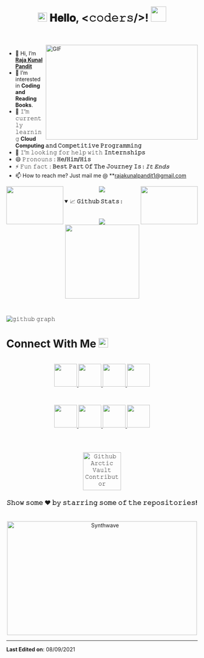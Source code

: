 <h1 align="center">
  <a target="_blank">
    <img src="https://github.com/JayantGoel001/JayantGoel001/blob/master/GIF/Earth.gif" width="24px" style="max-width:100%;">
  </a>
  𝐇𝐞𝐥𝐥𝐨, &lt;𝚌𝚘𝚍𝚎𝚛𝚜/&gt;!
  <a target="_blank">
    <img src="https://github.com/JayantGoel001/JayantGoel001/blob/master/GIF/Hi.gif" width="40px" />
  </a>
</h1>

<br/>
<br/>
<a target="_blank">
  <img align="right" height="250" width="400" alt="GIF" src="https://github.com/JayantGoel001/JayantGoel001/blob/master/GIF/image.gif">
</a>

- 👋 Hi, I’m [**Raja Kunal Pandit**](https://github.com/RajaKunalPandit1) 
- 👀 I’m interested in **Coding and Reading Books**.
- 🌱 𝙸’𝚖 𝚌𝚞𝚛𝚛𝚎𝚗𝚝𝚕𝚢 𝚕𝚎𝚊𝚛𝚗𝚒𝚗𝚐 **Cloud Computing 𝚊𝚗𝚍 𝙲𝚘𝚖𝚙𝚎𝚝𝚒𝚝𝚒𝚟𝚎 𝙿𝚛𝚘𝚐𝚛𝚊𝚖𝚖𝚒𝚗𝚐**
- 💞️ 𝙸’𝚖 𝚕𝚘𝚘𝚔𝚒𝚗𝚐 𝚏𝚘𝚛 𝚑𝚎𝚕𝚙 𝚠𝚒𝚝𝚑 **𝙸𝚗𝚝𝚎𝚛𝚗𝚜𝚑𝚒𝚙𝚜**
-  😄 𝙿𝚛𝚘𝚗𝚘𝚞𝚗𝚜 : **𝙷𝚎/𝙷𝚒𝚖/𝙷𝚒𝚜**
- ⚡ 𝙵𝚞𝚗 𝚏𝚊𝚌𝚝 : **𝙱𝚎𝚜𝚝 𝙿𝚊𝚛𝚝 𝙾𝚏 𝚃𝚑𝚎 𝙹𝚘𝚞𝚛𝚗𝚎𝚢 𝙸𝚜 : *𝙸𝚝 𝙴𝚗𝚍𝚜***
- 📫 How to reach me? Just mail me @ **rajakunalpandit1@gmail.com


<p align="center">
  <a>
    <img align="left" height="100" width="150" src="https://github.com/JayantGoel001/JayantGoel001/blob/master/PNG/left.png">
    <img align="center" src="https://github-readme-streak-stats.herokuapp.com/?user=RajaKunalPandit1&theme=dark&hide_border=true"/>
    <img align="right" height="100" width="150" src="https://github.com/JayantGoel001/JayantGoel001/blob/master/PNG/right.png">
  </a>
</p>

<details open="">
<summary>
  <g-emoji class="g-emoji" alias="chart_with_upwards_trend" fallback-src="https://github.githubassets.com/images/icons/emoji/unicode/1f4c8.png">📈</g-emoji>
  <strong>𝙶𝚒𝚝𝚑𝚞𝚋 𝚂𝚝𝚊𝚝𝚜 : </strong>
</summary>
<br>

<p align="center">
  <a href="https://github.com/RajaKunalPandit1">
    <img align="center" src="https://github-readme-stats.vercel.app/api?username=RajaKunalPandit1&show_icons=true&hide_border=true&title_color=94b4a4&amp&icon_color=FFFFFF&amp&text_color=FFFFFF&amp&bg_color=000000&count_private=true&include_all_commits=true"/>
  </a>
  <a href="https://github.com/JayantGoel001">
    <img align="center" height="195px" src="https://github-readme-stats.vercel.app/api/top-langs/?username=RajaKunalPandit1&text_color=FFFFFF&bg_color=000000&title_color=94b4a4&langs_count=15&layout=compact&hide_border=true" />
  </a>
</p>
</details>
<br>

![𝚐𝚒𝚝𝚑𝚞𝚋 𝚐𝚛𝚊𝚙𝚑](https://activity-graph.herokuapp.com/graph?username=RajaKunalPandit1&theme=react-dark&hide_border=true&area=true)

<h1>
  Connect With Me
  <a target="_blank">
    <img src="https://github.com/JayantGoel001/JayantGoel001/blob/master/GIF/Handshake.gif" height="25px" style="max-width:100%;">
  </a>
</h1>

<p align="center">
  <br>
  <a href="https://www.linkedin.com/in/raja-kunal-pandit-1481681bb/" target="_blank">
    <code><img height="60" width="60" src="https://github.com/JayantGoel001/JayantGoel001/blob/master/SVG/linkedin.svg"/></code>
   </a>
     <a href="https://leetcode.com/rajakunalpandit/" target="_blank">
    <code><img  height="60" width="60" src="https://cdn.icon-icons.com/icons2/2389/PNG/512/leetcode_logo_icon_145113.png"/></code>
  </a> 
    <a href="https://auth.geeksforgeeks.org/user/rajakunalpandit/practice/" target="_blank">
    <code><img height="60" width="60" src="https://raw.githubusercontent.com/rahuldkjain/github-profile-readme-generator/master/src/images/icons/Social/geeks-for-geeks.svg"/></code>
  </a> 
  <a href="https://twitter.com/YashSha28221206" target="_blank">
    <code><img height="60" width="60" src="https://github.com/JayantGoel001/JayantGoel001/blob/master/SVG/twitter.svg"/></code>
  </a>
<!--   <a href="https://dev.to/jayantgoel001">
    <code><img src="https://d2fltix0v2e0sb.cloudfront.net/dev-badge.svg" alt="Jayant Goel's DEV Profile" height="62" width="62"></code>
  </a>      -->
</p>
<br/>

<p align="center">
  <a href="https://www.hackerrank.com/rajakunalpandit1?hr_r=1" target="_blank">
    <code><img height="60" width="60" src="https://github.com/JayantGoel001/JayantGoel001/blob/master/PNG/hr.png"/></code>
  </a>

  <a href="https://codeforces.com/profile/Rajakunalpandit" target="_blank">
    <code><img height="60" width="60" src="https://github.com/JayantGoel001/JayantGoel001/blob/master/PNG/cf.png"/></code>
  </a>

  <a href="https://www.hackerearth.com/@rajakunalpandit1" target="_blank">
    <code><img height="60" width="60" src="https://github.com/JayantGoel001/JayantGoel001/blob/master/SVG/he.svg"/></code>
  </a>

  <a href="https://www.codechef.com/users/kunal_42" target="_blank">
    <code><img height="60" width="60" src="https://github.com/JayantGoel001/JayantGoel001/blob/master/SVG/cc.svg"/></code>
  </a>
</p>

<br/>
<br/>

<p align="center">
  <a href="https://archiveprogram.github.com/">
    <img alt="𝙶𝚒𝚝𝚑𝚞𝚋 𝙰𝚛𝚌𝚝𝚒𝚌 𝚅𝚊𝚞𝚕𝚝 𝙲𝚘𝚗𝚝𝚛𝚒𝚋𝚞𝚝𝚘𝚛" src = "https://github.com/JayantGoel001/JayantGoel001/blob/master/GIF/arctic.gif" width="100px" height="100px">
  </a>
</p>


<div align="center">

### 𝚂𝚑𝚘𝚠 𝚜𝚘𝚖𝚎 ❤️ 𝚋𝚢 𝚜𝚝𝚊𝚛𝚛𝚒𝚗𝚐 𝚜𝚘𝚖𝚎 𝚘𝚏 𝚝𝚑𝚎 𝚛𝚎𝚙𝚘𝚜𝚒𝚝𝚘𝚛𝚒𝚎𝚜!

</div>

#
<p align="center"><img src="https://thumbs.gfycat.com/GoodnaturedFondGaur-size_restricted.gif" alt="Synthwave" height="300" width="500"></p>

----
**Last Edited on**: 08/09/2021

<!---
RajaKunalPandit1/RajaKunalPandit1 is a ✨ special ✨ repository because its `README.md` (this file) appears on your GitHub profile.
You can click the Preview link to take a look at your changes.
--->
